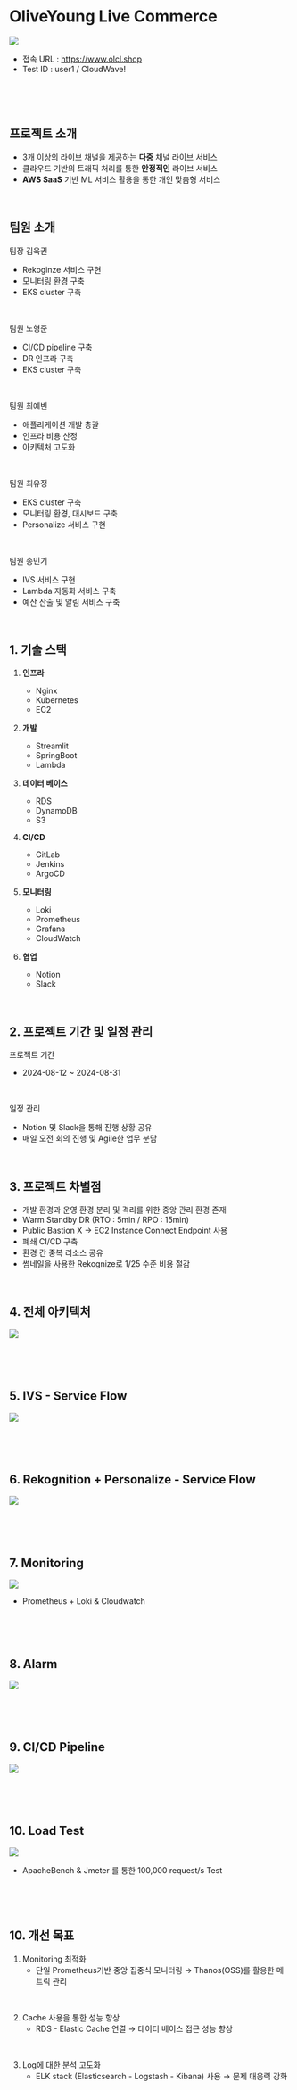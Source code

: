 # OliveYoung Live Commerce 

<img src="https://github.com/nhj7804/Oliveyoung-LiveStream/blob/main/images/Project-Logo.png">

- 접속 URL : https://www.olcl.shop
- Test ID : user1 / CloudWave!

&nbsp;

&nbsp;

## 프로젝트 소개

- 3개 이상의 라이브 채널을 제공하는 **다중** 채널 라이브 서비스
- 클라우드 기반의 트래픽 처리를 통한 **안정적인** 라이브 서비스
- **AWS SaaS** 기반 ML 서비스 활용을 통한 개인 맞춤형 서비스

&nbsp;

## 팀원 소개

팀장 김욱권
   - Rekoginze 서비스 구현
   - 모니터링 환경 구축
   - EKS cluster 구축

&nbsp;

팀원 노형준
   - CI/CD pipeline 구축
   - DR 인프라 구축
   - EKS cluster 구축

&nbsp;

팀원 최예빈
   - 애플리케이션 개발 총괄
   - 인프라 비용 산정
   - 아키텍처 고도화

&nbsp;

팀원 최유정
   - EKS cluster 구축
   - 모니터링 환경, 대시보드 구축
   - Personalize 서비스 구현

&nbsp;

팀원 송민기
   - IVS 서비스 구현
   - Lambda 자동화 서비스 구축
   - 예산 산출 및 알림 서비스 구축


&nbsp;

## 1. 기술 스택
1. **인프라**
   - Nginx
   - Kubernetes
   - EC2
  
2. **개발**
   - Streamlit
   - SpringBoot
   - Lambda
  
3. **데이터 베이스**
   - RDS
   - DynamoDB
   - S3
  
4. **CI/CD**
   - GitLab
   - Jenkins
   - ArgoCD
  
5. **모니터링**
   - Loki
   - Prometheus
   - Grafana
   - CloudWatch

6. **협업**
   - Notion
   - Slack

&nbsp;

## 2. 프로젝트 기간 및 일정 관리

프로젝트 기간
   - 2024-08-12 ~ 2024-08-31

&nbsp;


일정 관리
   - Notion 및 Slack을 통해 진행 상황 공유
   - 매일 오전 회의 진행 및 Agile한 업무 분담

&nbsp;

## 3. 프로젝트 차별점

- 개발 환경과 운영 환경 분리 및 격리를 위한 중앙 관리 환경 존재
- Warm Standby DR (RTO : 5min / RPO : 15min)
- Public Bastion X → EC2 Instance Connect Endpoint 사용
- 폐쇄 CI/CD 구축
- 환경 간 중복 리소스 공유
- 썸네일을 사용한 Rekognize로 1/25 수준 비용 절감

&nbsp;

## 4. 전체 아키텍처

<img src="https://github.com/nhj7804/Oliveyoung-LiveStream/blob/main/images/main-archi.png">

&nbsp;

&nbsp;

## 5. IVS - Service Flow

<img src="https://github.com/nhj7804/Oliveyoung-LiveStream/blob/main/images/IVS-service.png">

&nbsp;

&nbsp;

## 6. Rekognition + Personalize - Service Flow

<img src="https://github.com/nhj7804/Oliveyoung-LiveStream/blob/main/images/Reko+Personalize.png">

&nbsp;

&nbsp;

## 7. Monitoring

<img src="https://github.com/nhj7804/Oliveyoung-LiveStream/blob/main/images/Grafana.png">

- Prometheus + Loki & Cloudwatch

&nbsp;

&nbsp;

## 8. Alarm

<img src="https://github.com/nhj7804/Oliveyoung-LiveStream/blob/main/images/Alarm.png">

&nbsp;

&nbsp;

## 9. CI/CD Pipeline

<img src="https://github.com/nhj7804/Oliveyoung-LiveStream/blob/main/images/CICD.png">

&nbsp;

&nbsp;

## 10. Load Test

<img src="https://github.com/nhj7804/Oliveyoung-LiveStream/blob/main/images/LoadTest.png">

- ApacheBench & Jmeter 를 통한 100,000 request/s Test

&nbsp;

&nbsp;

## 10. 개선 목표

1. Monitoring 최적화
      - 단일 Prometheus기반 중앙 집중식 모니터링 → Thanos(OSS)를 활용한 메트릭 관리

&nbsp;

2. Cache 사용을 통한 성능 향상
      - RDS - Elastic Cache 연결 → 데이터 베이스 접근 성능 향상

&nbsp;

3. Log에 대한 분석 고도화
      - ELK stack (Elasticsearch - Logstash - Kibana) 사용 → 문제 대응력 강화 
